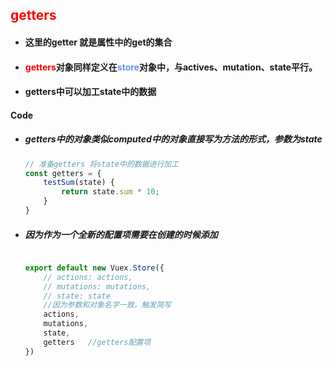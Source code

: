 ## <font color='red'>getters</font>



- #### 这里的getter 就是属性中的get的集合

- #### <font color='red'>getters</font>对象同样定义在<font color='cornflowerblue'>store</font>对象中，与actives、mutation、state平行。

- #### getters中可以加工state中的数据



#### Code

- ##### getters中的对象类似computed中的对象直接写为方法的形式，参数为state

  ```js
  // 准备getters 将state中的数据进行加工
  const getters = {
      testSum(state) {
          return state.sum * 10;
      }
  }
  ```

- ##### 因为作为一个全新的配置项需要在创建的时候添加

  ```js
  
  export default new Vuex.Store({
      // actions: actions,
      // mutations: mutations,
      // state: state
      //因为参数和对象名字一致，触发简写
      actions,
      mutations,
      state,
      getters   //getters配置项
  })
  
  ```

  


